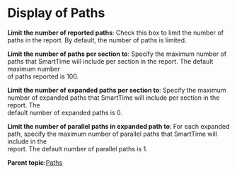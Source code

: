 # Display of Paths

**Limit the number of reported paths**: Check this box to limit the number of<br /> paths in the report. By default, the number of paths is limited.

**Limit the number of paths per section to**: Specify the maximum number of<br /> paths that SmartTime will include per section in the report. The default maximum number<br /> of paths reported is 100.

**Limit the number of expanded paths per section to**: Specify the maximum<br /> number of expanded paths that SmartTime will include per section in the report. The<br /> default number of expanded paths is 0.

**Limit the number of parallel paths in expanded path to**: For each expanded<br /> path, specify the maximum number of parallel paths that SmartTime will include in the<br /> report. The default number of parallel paths is 1.

**Parent topic:**[Paths](GUID-88492E88-D2B8-4F88-88FF-AD68D7196D2C.md)

